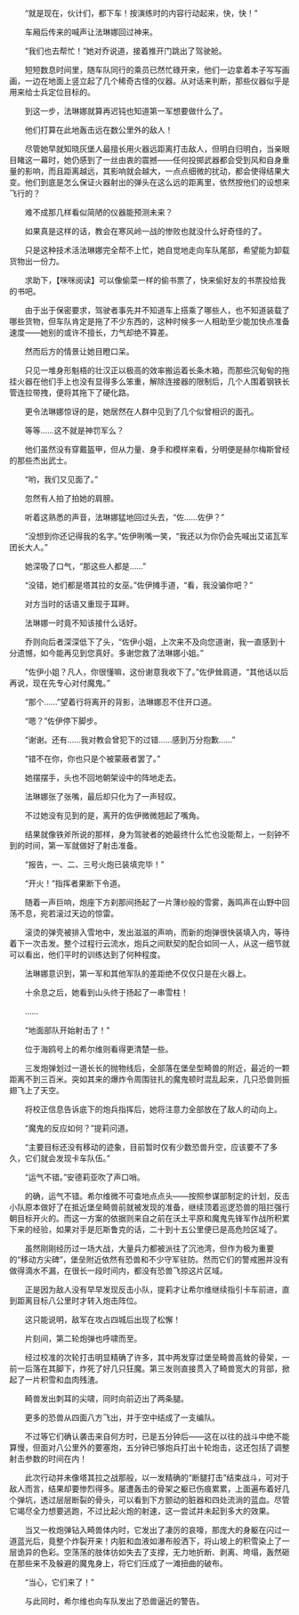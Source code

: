 　　“就是现在，伙计们，都下车！按演练时的内容行动起来，快，快！”

　　车厢后传来的喊声让法琳娜回过神来。

　　“我们也去帮忙！”她对乔说道，接着推开门跳出了驾驶舱。

　　短短数息时间里，随车队同行的乘员已然忙碌开来，他们一边拿着本子写写画画，一边在地面上竖立起了几个稀奇古怪的仪器。从对话来判断，那些仪器似乎是用来给士兵定位目标的。

　　到这一步，法琳娜就算再迟钝也知道第一军想要做什么了。

　　他们打算在此地轰击远在数公里外的敌人！

　　尽管她早就知晓灰堡人最擅长用火器远距离打击敌人，但明白归明白，当亲眼目睹这一幕时，她仍感到了一丝由衷的震撼——任何投掷武器都会受到风和自身重量的影响，而且距离越远，其影响就会越大，一点点细微的扰动，都会使得结果大变。他们到底是怎么保证火器射出的弹头在这么远的距离里，依然按他们的设想来飞行的？

　　难不成那几样看似简陋的仪器能预测未来？

　　如果真是这样的话，教会在寒风岭一战的惨败也就没什么好奇怪的了。

　　只是这种技术活法琳娜完全帮不上忙，她自觉地走向车队尾部，希望能为卸载货物出一份力。

　　求助下，【咪咪阅读】可以像偷菜一样的偷书票了，快来偷好友的书票投给我的书吧。

　　由于出于保密要求，驾驶者事先并不知道车上搭乘了哪些人，也不知道装载了哪些货物，但车队肯定是拖了不少东西的，这种时候多一人相助至少能加快点准备速度——她别的或许不擅长，力气却绝不算差。

　　然而后方的情景让她目瞪口呆。

　　只见一堆身形魁梧的壮汉正以极高的效率搬运着长条木箱，而那些沉甸甸的拖挂火器在他们手上也没有显得多么笨重，解除连接器的限制后，几个人围着钢铁长管连拉带拽，便将其拖下了硬化路。

　　更令法琳娜惊讶的是，她居然在人群中见到了几个似曾相识的面孔。

　　等等……这不就是神罚军么？

　　他们虽然没有穿戴盔甲，但从力量、身手和模样来看，分明便是赫尔梅斯曾经的那些杰出武士。

　　“哟，我们又见面了。”

　　忽然有人拍了拍她的肩膀。

　　听着这熟悉的声音，法琳娜猛地回过头去，“佐……佐伊？”

　　“没想到你还记得我的名字。”佐伊咧嘴一笑，“我还以为你仍会先喊出艾诺瓦军团长大人。”

　　她深吸了口气，“那这些人都是……”

　　“没错，她们都是塔其拉的女巫。”佐伊摊手道，“看，我没骗你吧？”

　　对方当时的话语又重现于耳畔。

　　法琳娜一时竟不知该接什么话好。

　　乔则向后者深深低下了头，“佐伊小姐，上次来不及向您道谢，我一直感到十分遗憾，如今能再见到您真好。多谢您救了法琳娜小姐。”

　　“佐伊小姐？凡人，你很懂嘛，这份谢意我收下了。”佐伊耸肩道，“其他话以后再说，现在先专心对付魔鬼。”

　　“那个……”望着行将离开的背影，法琳娜忍不住开口道。

　　“嗯？”佐伊停下脚步。

　　“谢谢。还有……我对教会曾犯下的过错……感到万分抱歉……”

　　“错不在你，你也只是个被蒙蔽者罢了。”

　　她摆摆手，头也不回地朝架设中的阵地走去。

　　法琳娜张了张嘴，最后却只化为了一声轻叹。

　　不过她没有见到的是，离开的佐伊微微翘起了嘴角。

　　结果就像铁斧所说的那样，身为驾驶者的她最终什么忙也没能帮上，一刻钟不到的时间，第一军就做好了射击准备。

　　“报告，一、二、三号火炮已装填完毕！”

　　“开火！”指挥者果断下令道。

　　随着一声巨响，炮座下方刹那间扬起了一片薄纱般的雪雾，轰鸣声在山野中回荡不息，宛若滚过天边的惊雷。

　　滚烫的弹壳被排入雪地中，发出滋滋的声响，而新的炮弹很快装填入内，等待着下一次击发。整个过程行云流水，炮兵之间默契的配合如同一人，从这一细节就可以看出，他们平时的训练达到了何种程度。

　　法琳娜意识到，第一军和其他军队的差距绝不仅仅只是在火器上。

　　十余息之后，她看到山头终于扬起了一串雪柱！

　　……

　　“地面部队开始射击了！”

　　位于海鸥号上的希尔维则看得更清楚一些。

　　三发炮弹划过一道长长的抛物线后，全部落在堡垒型畸兽的附近，最近的一颗距离不到三百米。突如其来的爆炸令周围驻扎的魔鬼顿时混乱起来，几只恐兽则振翅飞上了天空。

　　将校正信息告诉底下的炮兵指挥后，她将注意力全部放在了敌人的动向上。

　　“魔鬼的反应如何？”提莉问道。

　　“主要目标还没有移动的迹象，目前暂时仅有少数恐兽升空，应该要不了多久，它们就会发现卡车队伍。”

　　“运气不错。”安德莉亚吹了声口哨。

　　的确，运气不错。希尔维微不可查地点点头——按照参谋部制定的计划，反击小队原本做好了在抵近堡垒畸兽前就被发现的准备，继续顶着巡逻恐兽的阻拦强行朝目标开火的。而这一方案的依据则来自之前在沃土平原和魔鬼先锋军作战所积累下来的经验，如果对手是厄斯鲁克的话，二十到十五公里便已是高危险区域了。

　　虽然刚刚经历过一场大战，大量兵力都被派往了沉池湾，但作为极为重要的“移动方尖碑”，堡垒附近依然有恐兽和不少守军驻防。然而它们的警戒圈并没有做得滴水不漏，在很长一段时间内，都没有恐兽飞掠这片区域。

　　正是因为敌人没有早早发现反击小队，提莉才让希尔维继续指引卡车前进，直到距离目标八公里时才转入炮击阵位。

　　这只能说明，敌军在攻占四城后出现了松懈！

　　片刻间，第二轮炮弹也呼啸而至。

　　经过校准的次轮打击明显精确了许多，其中两发穿过堡垒畸兽高耸的骨架，一前一后落在其脚下，炸死了好几只狂魔。第三发则直接贯入了畸兽宽大的背部，掀起了一片积雪和血肉残渣。

　　畸兽发出刺耳的尖啸，同时向前迈出了两条腿。

　　更多的恐兽从四面八方飞出，并于空中结成了一支编队。

　　不过等它们确认袭击来自何方时，已是五分钟后——这在以往的战斗中绝不能算慢，但面对八公里外的要塞炮，五分钟已够炮兵打出十轮炮击，这还包括了调整射击参数的时间在内！

　　此次行动并未像塔其拉之战那般，以一发精确的“断腿打击”结束战斗，可对于敌人而言，结果却要惨烈得多。屡遭轰击的骨架之躯已伤痕累累，上面遍布着好几个弹坑，透过层层断裂的骨头，可以看到下方颤动的脏器和四处流淌的蓝血。尽管它竭尽全力想要逃跑，不过比起火炮的射速，这一尝试并未起到多大的效果。

　　当又一枚炮弹钻入畸兽体内时，它发出了凄厉的哀嚎，那庞大的身躯在闪过一道蓝光后，竟整个炸裂开来！内脏和血液如瀑布般洒下，将山坡上的积雪染上了一层诡异的色彩。空荡荡的肢体彷如失去了支撑，无力地折断、剥离、垮塌，轰然砸在那些来不及躲避的魔鬼身上，将它们压成了一滩扭曲的破布。

　　“当心，它们来了！”

　　与此同时，希尔维也向车队发出了恐兽逼近的警告。
